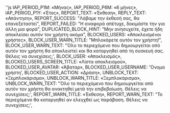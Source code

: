 ''js
  IAP_PERIOD_P1M: «Μήνας»,
  IAP_PERIOD_P6M: «6 μήνες»,
  IAP_PERIOD_P1Y: «Έτος»,
  REPORT_TEXT: «Έκθεση»,
  REPLY_TEXT: «Απάντηση»,
  REPORT_SUCCESS: "Λάβαμε την έκθεσή σας, θα επανεξεταστεί",
  REPORT_FAILED: "Η αναφορά απέτυχε, δοκιμάστε την για άλλη μια φορά",
  DUPLICATED_BLOCK_HINT: "Μην ανησυχείτε, έχετε ήδη αποκλείσει αυτόν τον χρήστη ακόμα",
  BLOCKED_USERS: «Αποκλεισμένοι χρήστες»,
  BLOCK_USER_WARN_TITLE: "Μπλοκάρετε αυτόν τον χρήστη!",
  BLOCK_USER_WARN_TEXT: "Όλο το περιεχόμενο που δημιουργείται από αυτόν τον χρήστη θα αποκλειστεί και θα καταργηθεί από τη συσκευή σας. Θέλεις να συνεχίσεις;',
  BLOCK_USER: «Αποκλεισμός»,
  BLOCKED_USERS_SCREEN_TITLE: «Λίστα αποκλεισμού»,
  BLOCKED_USER_AVATAR: «Άβαταρ»,
  BLOCKED_USER_USERNAME: 'Όνομα χρήστη',
  BLOCKED_USER_ACTION: «Δράση»,
  UNBLOCK_TEXT: «Ξεμπλοκάρισμα»,
  UNBLOCK_WARN_TITLE: «Ξεμπλοκάρισμα»,
  UNBLOCK_WARN_TEXT: "Όλο το περιεχόμενο που δημιουργείται από αυτόν τον χρήστη θα ανακτηθεί μετά την επιβεβαίωση. Θέλεις να συνεχίσεις;',
  REPORT_WARN_TITLE: «Έκθεση»,
  REPORT_WARN_TEXT: "Το περιεχόμενο θα καταργηθεί αν ελεγχθεί ως παράβαση. Θέλεις να συνεχίσεις;',

```
